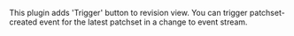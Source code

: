 This plugin adds 'Trigger' button to revision view.
You can trigger patchset-created event for the latest patchset in a change to event stream.
